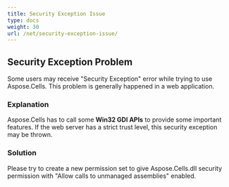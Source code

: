 ```yaml
---
title: Security Exception Issue
type: docs
weight: 30
url: /net/security-exception-issue/
---
```


## **Security Exception Problem**
Some users may receive "Security Exception" error while trying to use Aspose.Cells. This problem is generally happened in a web application.
### **Explanation**
Aspose.Cells has to call some **Win32 GDI APIs** to provide some important features. If the web server has a strict trust level, this security exception may be thrown.
### **Solution**
Please try to create a new permission set to give Aspose.Cells.dll security permission with "Allow calls to unmanaged assemblies" enabled.

